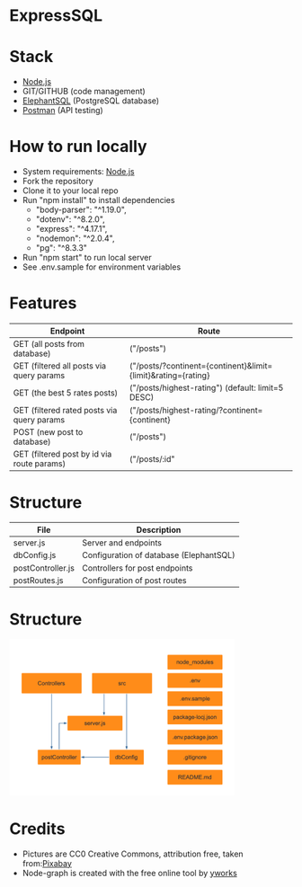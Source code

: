 # ExpressSQL

# Stack

- [Node.js](https://nodejs.org/)
- GIT/GITHUB (code management)
- [ElephantSQL](https://www.elephantsql.com/) (PostgreSQL database)
- [Postman](https://www.postman.com/) (API testing)

# How to run locally

- System requirements: [Node.js](https://nodejs.org/)
- Fork the repository
- Clone it to your local repo
- Run "npm install" to install dependencies
  - "body-parser": "^1.19.0",
  - "dotenv": "^8.2.0",
  - "express": "^4.17.1",
  - "nodemon": "^2.0.4",
  - "pg": "^8.3.3"
- Run "npm start" to run local server
- See .env.sample for environment variables

# Features

| Endpoint                                   | Route                                                         |
| ------------------------------------------ | ------------------------------------------------------------- |
| GET (all posts from database)              | ("/posts")                                                    |
| GET (filtered all posts via query params   | ("/posts/?continent={continent}&limit={limit}&rating={rating} |
| GET (the best 5 rates posts)               | ("/posts/highest-rating") (default: limit=5 DESC)             |
| GET (filtered rated posts via query params | ("/posts/highest-rating/?continent={continent}                |
| POST (new post to database)                | ("/posts")                                                    |
| GET (filtered post by id via route params) | ("/posts/:id"                                                 |

# Structure

| File              | Description                             |
| ----------------- | --------------------------------------- |
| server.js         | Server and endpoints                    |
| dbConfig.js       | Configuration of database (ElephantSQL) |
| postController.js | Controllers for post endpoints          |
| postRoutes.js     | Configuration of post routes            |

# Structure

<img src="./src/images/nodeStructure.png" title="Node structure" alt="Node structure" width="400">

# Credits

- Pictures are CC0 Creative Commons, attribution free, taken from:[Pixabay](https://pixabay.com/)
- Node-graph is created with the free online tool by [yworks](https://live.yworks.com/demos/layout/layoutstyles/index.html)
